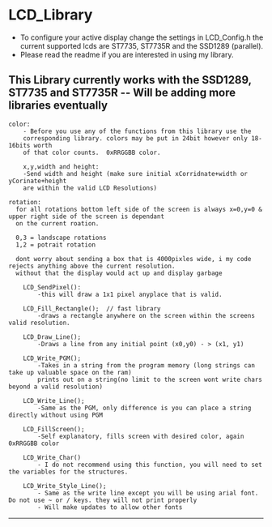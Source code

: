 LCD_Library
===========
  - To configure your active display change the settings in LCD_Config.h the current supported lcds are 
  ST7735, ST7735R and the SSD1289 (parallel). 
  - Please read the readme if you are interested in using my library. 
  

 
 This Library currently works with the SSD1289, ST7735 and ST7735R -- Will be adding more libraries eventually
 --------------------------------------------------------------------------------------------------------------
 
  	color: 
		- Before you use any of the functions from this library use the
		corresponding library. colors may be put in 24bit however only 18-16bits worth
		of that color counts.  0xRRGGBB color.
		
		x,y,width and height:
		-Send width and height (make sure initial xCorridnate+width or yCorinate+height
		are within the valid LCD Resolutions)
    
    rotation: 
      for all rotations bottom left side of the screen is always x=0,y=0 & upper right side of the screen is dependant
      on the current roation. 
      
      0,3 = landscape rotations 
      1,2 = potrait rotation    
      
      dont worry about sending a box that is 4000pixles wide, i my code rejects anything above the current resolution. 
      without that the display would act up and display garbage
      		
		LCD_SendPixel():
			-this will draw a 1x1 pixel anyplace that is valid.
		
		LCD_Fill_Rectangle();  // fast library
			-draws a rectangle anywhere on the screen within the screens valid resolution. 
		
		LCD_Draw_Line(); 
			-Draws a line from any initial point (x0,y0) - > (x1, y1)
		
		LCD_Write_PGM();
			-Takes in a string from the program memory (long strings can take up valuable space on the ram)
			prints out on a string(no limit to the screen wont write chars beyond a valid resolution)
			
		LCD_Write_Line(); 
			-Same as the PGM, only difference is you can place a string directly without using PGM
		
		LCD_FillScreen(); 
			-Self explanatory, fills screen with desired color, again 0xRRGGBB color 
		
		LCD_Write_Char() 
			- I do not recommend using this function, you will need to set the variables for the structures. 
			
		LCD_Write_Style_Line();
			- Same as the write line except you will be using arial font. Do not use ~ or / keys. they will not print properly
			- Will make updates to allow other fonts
			
----------------------------------------------------------------------------------
